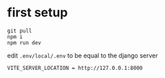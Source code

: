# first setup

```
git pull
npm i
npm run dev
```

edit `.env/local/.env` to be equal to the django server

```
VITE_SERVER_LOCATION = http://127.0.0.1:8000
```
